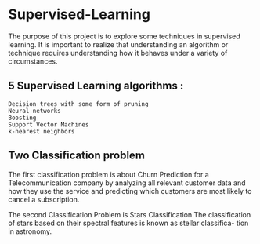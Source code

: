# Supervised-Learning

The purpose of this project is to explore some techniques in supervised learning. 
It is important to realize that understanding an algorithm or technique requires understanding how it behaves under a variety of circumstances. 

## 5 Supervised Learning algorithms :
    Decision trees with some form of pruning
    Neural networks
    Boosting
    Support Vector Machines
    k-nearest neighbors

## Two Classification problem 
 The first classification problem is about Churn Prediction for a Telecommunication
company by analyzing all relevant customer data and how they use the service and
predicting which customers are most likely to cancel a subscription.

 The second Classification Problem is Stars Classification
The classification of stars based on their spectral features is known as stellar classifica-
tion in astronomy.
